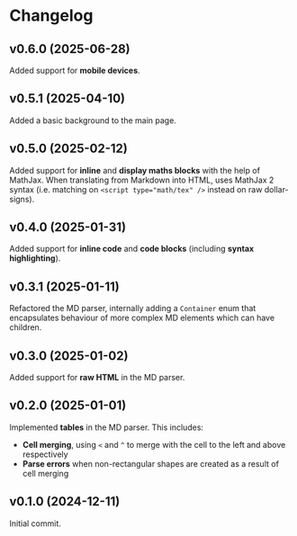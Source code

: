 # Changelog

## v0.6.0 (2025-06-28)

Added support for **mobile devices**.

## v0.5.1 (2025-04-10)

Added a basic background to the main page.

## v0.5.0 (2025-02-12)

Added support for **inline** and **display maths blocks** with the help of MathJax. When translating
from Markdown into HTML, uses MathJax 2 syntax (i.e. matching on `<script type="math/tex" />` instead
on raw dollar-signs).

## v0.4.0 (2025-01-31)

Added support for **inline code** and **code blocks** (including **syntax highlighting**).

## v0.3.1 (2025-01-11)

Refactored the MD parser, internally adding a `Container` enum that encapsulates behaviour of
more complex MD elements which can have children.

## v0.3.0 (2025-01-02)

Added support for **raw HTML** in the MD parser.

## v0.2.0 (2025-01-01)

Implemented **tables** in the MD parser. This includes:
- **Cell merging**, using `<` and `^` to merge with the cell to the left and above respectively
- **Parse errors** when non-rectangular shapes are created as a result of cell merging

## v0.1.0 (2024-12-11)

Initial commit.
